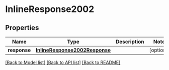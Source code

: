 # InlineResponse2002

## Properties
Name | Type | Description | Notes
------------ | ------------- | ------------- | -------------
**response** | [**InlineResponse2002Response**](InlineResponse2002Response.md) |  | [optional] 

[[Back to Model list]](../README.md#documentation-for-models) [[Back to API list]](../README.md#documentation-for-api-endpoints) [[Back to README]](../README.md)


